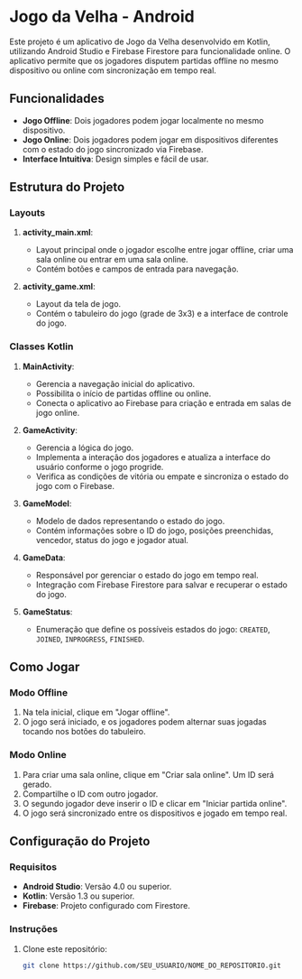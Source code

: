 # Jogo da Velha - Android

Este projeto é um aplicativo de Jogo da Velha desenvolvido em Kotlin, utilizando Android Studio e Firebase Firestore para funcionalidade online. O aplicativo permite que os jogadores disputem partidas offline no mesmo dispositivo ou online com sincronização em tempo real.

## Funcionalidades

- **Jogo Offline**: Dois jogadores podem jogar localmente no mesmo dispositivo.
- **Jogo Online**: Dois jogadores podem jogar em dispositivos diferentes com o estado do jogo sincronizado via Firebase.
- **Interface Intuitiva**: Design simples e fácil de usar.

## Estrutura do Projeto

### Layouts

1. **activity_main.xml**:
    - Layout principal onde o jogador escolhe entre jogar offline, criar uma sala online ou entrar em uma sala online.
    - Contém botões e campos de entrada para navegação.

2. **activity_game.xml**:
    - Layout da tela de jogo.
    - Contém o tabuleiro do jogo (grade de 3x3) e a interface de controle do jogo.

### Classes Kotlin

1. **MainActivity**:
    - Gerencia a navegação inicial do aplicativo.
    - Possibilita o início de partidas offline ou online.
    - Conecta o aplicativo ao Firebase para criação e entrada em salas de jogo online.

2. **GameActivity**:
    - Gerencia a lógica do jogo.
    - Implementa a interação dos jogadores e atualiza a interface do usuário conforme o jogo progride.
    - Verifica as condições de vitória ou empate e sincroniza o estado do jogo com o Firebase.

3. **GameModel**:
    - Modelo de dados representando o estado do jogo.
    - Contém informações sobre o ID do jogo, posições preenchidas, vencedor, status do jogo e jogador atual.

4. **GameData**:
    - Responsável por gerenciar o estado do jogo em tempo real.
    - Integração com Firebase Firestore para salvar e recuperar o estado do jogo.

5. **GameStatus**:
    - Enumeração que define os possíveis estados do jogo: `CREATED`, `JOINED`, `INPROGRESS`, `FINISHED`.

## Como Jogar

### Modo Offline
1. Na tela inicial, clique em "Jogar offline".
2. O jogo será iniciado, e os jogadores podem alternar suas jogadas tocando nos botões do tabuleiro.

### Modo Online
1. Para criar uma sala online, clique em "Criar sala online". Um ID será gerado.
2. Compartilhe o ID com outro jogador.
3. O segundo jogador deve inserir o ID e clicar em "Iniciar partida online".
4. O jogo será sincronizado entre os dispositivos e jogado em tempo real.

## Configuração do Projeto

### Requisitos

- **Android Studio**: Versão 4.0 ou superior.
- **Kotlin**: Versão 1.3 ou superior.
- **Firebase**: Projeto configurado com Firestore.

### Instruções

1. Clone este repositório:
   ```bash
   git clone https://github.com/SEU_USUARIO/NOME_DO_REPOSITORIO.git
